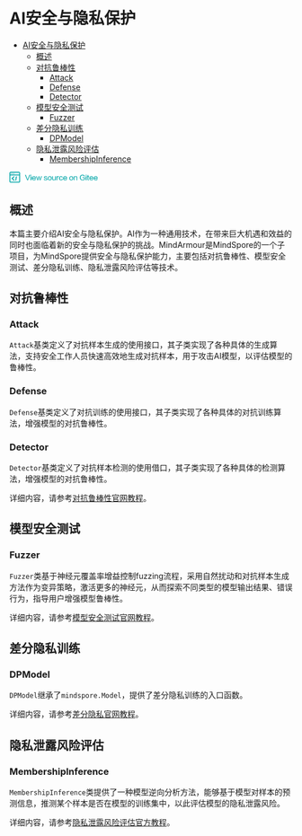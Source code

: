 # AI安全与隐私保护

<!-- TOC -->

- [AI安全与隐私保护](#ai安全与隐私保护)
    - [概述](#概述)
    - [对抗鲁棒性](#对抗鲁棒性)
        - [Attack](#attack)
        - [Defense](#defense)
        - [Detector](#detector)
    - [模型安全测试](#模型安全测试)
        - [Fuzzer](#fuzzer)
    - [差分隐私训练](#差分隐私训练)
        - [DPModel](#dpmodel)
    - [隐私泄露风险评估](#隐私泄露风险评估)
        - [MembershipInference](#membershipinference)

<!-- /TOC -->

<a href="https://gitee.com/mindspore/docs/blob/master/api/source_zh_cn/programming_guide/security_and_privacy.md" target="_blank"><img src="./_static/logo_source.png"></a>

## 概述

本篇主要介绍AI安全与隐私保护。AI作为一种通用技术，在带来巨大机遇和效益的同时也面临着新的安全与隐私保护的挑战。MindArmour是MindSpore的一个子项目，为MindSpore提供安全与隐私保护能力，主要包括对抗鲁棒性、模型安全测试、差分隐私训练、隐私泄露风险评估等技术。

## 对抗鲁棒性

### Attack
`Attack`基类定义了对抗样本生成的使用接口，其子类实现了各种具体的生成算法，支持安全工作人员快速高效地生成对抗样本，用于攻击AI模型，以评估模型的鲁棒性。

### Defense
`Defense`基类定义了对抗训练的使用接口，其子类实现了各种具体的对抗训练算法，增强模型的对抗鲁棒性。

### Detector
`Detector`基类定义了对抗样本检测的使用借口，其子类实现了各种具体的检测算法，增强模型的对抗鲁棒性。

详细内容，请参考[对抗鲁棒性官网教程](https://www.mindspore.cn/tutorial/zh-CN/master/advanced_use/model_security.html)。

## 模型安全测试

### Fuzzer 

`Fuzzer`类基于神经元覆盖率增益控制fuzzing流程，采用自然扰动和对抗样本生成方法作为变异策略，激活更多的神经元，从而探索不同类型的模型输出结果、错误行为，指导用户增强模型鲁棒性。

详细内容，请参考[模型安全测试官网教程](https://www.mindspore.cn/tutorial/zh-CN/master/advanced_use/fuzzer.html)。

## 差分隐私训练

### DPModel

`DPModel`继承了`mindspore.Model`，提供了差分隐私训练的入口函数。

详细内容，请参考[差分隐私官网教程](https://www.mindspore.cn/tutorial/zh-CN/master/advanced_use/differential_privacy.html)。

## 隐私泄露风险评估

### MembershipInference

`MembershipInference`类提供了一种模型逆向分析方法，能够基于模型对样本的预测信息，推测某个样本是否在模型的训练集中，以此评估模型的隐私泄露风险。

详细内容，请参考[隐私泄露风险评估官方教程](https://www.mindspore.cn/tutorial/zh-CN/master/advanced_use/membership_inference.html)。
